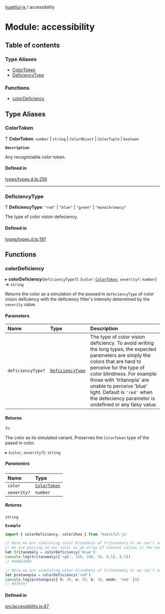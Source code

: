 [huetiful-js](../README.md) / accessibility

# Module: accessibility

## Table of contents

### Type Aliases

- [ColorToken](accessibility.md#colortoken)
- [DeficiencyType](accessibility.md#deficiencytype)

### Functions

- [colorDeficiency](accessibility.md#colordeficiency)

## Type Aliases

### ColorToken

Ƭ **ColorToken**: `number` \| `string` \| `ColorObject` \| `ColorTuple` \| `boolean`

**`Description`**

Any recognizable color token.

#### Defined in

[types/types.d.ts:256](https://github.com/prjctimg/huetiful/blob/cf8e303/types/types.d.ts#L256)

___

### DeficiencyType

Ƭ **DeficiencyType**: ``"red"`` \| ``"blue"`` \| ``"green"`` \| ``"monochromacy"``

The type of color vision defeciency.

#### Defined in

[types/types.d.ts:197](https://github.com/prjctimg/huetiful/blob/cf8e303/types/types.d.ts#L197)

## Functions

### colorDeficiency

▸ **colorDeficiency**(`deficiencyType?`): (`color`: [`ColorToken`](accessibility.md#colortoken), `severity?`: `number`) => `string`

Returns the color as a simulation of the passed in `defeciencyType` of color vision deficiency with the deficiency filter's intensity determined by the `severity` value.

#### Parameters

| Name | Type | Description |
| :------ | :------ | :------ |
| `deficiencyType?` | [`DeficiencyType`](accessibility.md#deficiencytype) | The type of color vision deficiency. To avoid writing the long types, the expected parameters are simply the colors that are hard to perceive for the type of color blindness. For example those with 'tritanopia' are unable to perceive 'blue' light. Default is `'red'` when the defeciency parameter is undefined or any falsy value. |

#### Returns

`fn`

The color as its simulated variant. Preserves the `ColorToken` type of the pased in color.

▸ (`color`, `severity?`): `string`

##### Parameters

| Name | Type |
| :------ | :------ |
| `color` | [`ColorToken`](accessibility.md#colortoken) |
| `severity?` | `number` |

##### Returns

`string`

**`Example`**

```ts
import { colorDeficiency, color2hex } from 'huetiful-js'

// Here we are simulating color blindness of tritanomaly or we can't see 'blue'.
// We are passing in our color as an array of channel values in the mode "rgb". The severity is set to 0.1
let tritanomaly = colorDeficiency('blue')
console.log(tritanomaly(['rgb', 230, 100, 50, 0.5], 0.1))
// #dd663680

// Here we are simulating color blindness of tritanomaly or we can't see 'red'. The severity is not explicitly set so it defaults to 1
let protanopia = colorDeficiency('red')
console.log(protanopia({ h: 20, w: 50, b: 30, mode: 'hwb' }))
// #9f9f9f
```

#### Defined in

[src/accessibility.js:47](https://github.com/prjctimg/huetiful/blob/cf8e303/src/accessibility.js#L47)
